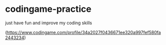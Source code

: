 # codingame-practice

just have fun and improve my coding skills


(https://www.codingame.com/profile/34a2027f0436671ee320a997fef580fa2443234)

